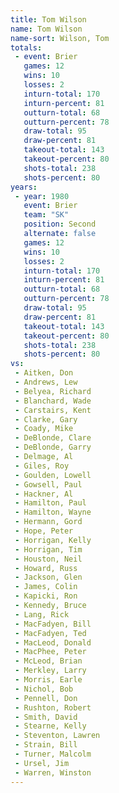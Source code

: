 ```yaml
---
title: Tom Wilson
name: Tom Wilson
name-sort: Wilson, Tom
totals:
 - event: Brier
   games: 12
   wins: 10
   losses: 2
   inturn-total: 170
   inturn-percent: 81
   outturn-total: 68
   outturn-percent: 78
   draw-total: 95
   draw-percent: 81
   takeout-total: 143
   takeout-percent: 80
   shots-total: 238
   shots-percent: 80
years:
 - year: 1980
   event: Brier
   team: "SK"
   position: Second
   alternate: false
   games: 12
   wins: 10
   losses: 2
   inturn-total: 170
   inturn-percent: 81
   outturn-total: 68
   outturn-percent: 78
   draw-total: 95
   draw-percent: 81
   takeout-total: 143
   takeout-percent: 80
   shots-total: 238
   shots-percent: 80
vs:
 - Aitken, Don
 - Andrews, Lew
 - Belyea, Richard
 - Blanchard, Wade
 - Carstairs, Kent
 - Clarke, Gary
 - Coady, Mike
 - DeBlonde, Clare
 - DeBlonde, Garry
 - Delmage, Al
 - Giles, Roy
 - Goulden, Lowell
 - Gowsell, Paul
 - Hackner, Al
 - Hamilton, Paul
 - Hamilton, Wayne
 - Hermann, Gord
 - Hope, Peter
 - Horrigan, Kelly
 - Horrigan, Tim
 - Houston, Neil
 - Howard, Russ
 - Jackson, Glen
 - James, Colin
 - Kapicki, Ron
 - Kennedy, Bruce
 - Lang, Rick
 - MacFadyen, Bill
 - MacFadyen, Ted
 - MacLeod, Donald
 - MacPhee, Peter
 - McLeod, Brian
 - Merkley, Larry
 - Morris, Earle
 - Nichol, Bob
 - Pennell, Don
 - Rushton, Robert
 - Smith, David
 - Stearne, Kelly
 - Steventon, Lawren
 - Strain, Bill
 - Turner, Malcolm
 - Ursel, Jim
 - Warren, Winston
---
```


